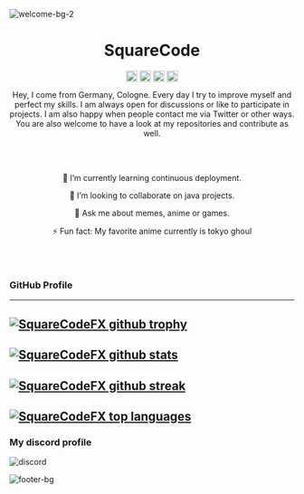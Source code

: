 ![welcome-bg-2](https://user-images.githubusercontent.com/50290580/124369381-11ed1800-dc74-11eb-90a9-2ff2073c3b97.jpg)

<p align="center"> <h1 align="center"> SquareCode </h1> </p>
<p align="center">
<a href="https://github.com/squarecodefx" target="_blank"><img align="center" src="https://cdn.jsdelivr.net/npm/simple-icons@3.0.1/icons/github.svg" alt="SquareCode" height="20" width="20" /></a>
<a href="https://twitter.com/squarekot" target="_blank"><img align="center" src="https://cdn.jsdelivr.net/npm/simple-icons@3.0.1/icons/twitter.svg" alt="SquareCode" height="20" width="20" /></a>
<a href="http://instagram.com/squarekot" target="_blank"><img align="center" src="https://cdn.jsdelivr.net/npm/simple-icons@3.0.1/icons/instagram.svg" alt="SquareCode" height="20" width="20" /></a>	
<a href="https://www.twitch.tv/SquareCodeFX" target="_blank"><img align="center" src="https://cdn.jsdelivr.net/npm/simple-icons@3.0.1/icons/twitch.svg" alt="SquareCode" height="20" width="20" /></a>	
</p>

<p align="center">Hey, I come from Germany, Cologne. Every day I try to improve myself and perfect my skills. I am always open for discussions or like to participate in projects. I am also happy when people contact me via Twitter or other ways. You are also welcome to have a look at my repositories and contribute as well.</p>

<br> </br>

<!--🔭 I’m currently working on opensource project [name](https://github.com/SquareCodeFX/)-->

<p align="center">🌱 I’m currently learning continuous deployment.</p>

<p align="center">👯 I’m looking to collaborate on java projects.</p>

<p align="center">💬 Ask me about memes, anime or games.</p>

<p align="center">⚡ Fun fact: My favorite anime currently is tokyo ghoul</p>

<br> </br>

### GitHub Profile
---
[![SquareCodeFX github trophy](https://github-profile-trophy.vercel.app/?username=SquareCodeFX&theme=tokyonight&row=1)](https://github.com/ryo-ma/github-profile-trophy)
---
[![SquareCodeFX github stats](https://github-readme-stats.vercel.app/api?username=SquareCodeFX&theme=dark&layout=compact)](https://github.com/anuraghazra/github-readme-stats)
---
[![SquareCodeFX github streak](https://github-readme-streak-stats.herokuapp.com/?user=SquareCodeFX&theme=dark&layout=compact)](https://github.com/DenverCoder1/github-readme-streak-stats)
---
[![SquareCodeFX top languages](https://github-readme-stats.vercel.app/api/top-langs/?username=SquareCodeFX&theme=dark&layout=compact)](https://github.com/anuraghazra/github-readme-stats)
---

### My discord profile
![discord](https://discord.c99.nl/widget/theme-3/477939443773472768.png)

![footer-bg](https://user-images.githubusercontent.com/50290580/124369382-144f7200-dc74-11eb-807a-f10a7a502dd9.jpg)
